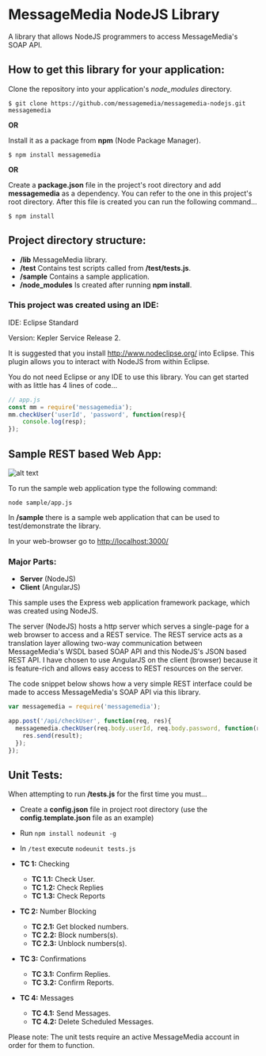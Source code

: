 # MessageMedia NodeJS Library
A library that allows NodeJS programmers to access MessageMedia's SOAP API.

## How to get this library for your application:
Clone the repository into your application's *node_modules* directory.
```
$ git clone https://github.com/messagemedia/messagemedia-nodejs.git messagemedia
```
**OR**

Install it as a package from **npm** (Node Package Manager).
```
$ npm install messagemedia
```

**OR**

Create a **package.json** file in the project's root directory and add **messagemedia** as a dependency. You can refer to the one in this project's root directory. After this file is created you can run the following command...
```
$ npm install
```
## Project directory structure:
* **/lib** MessageMedia library.
* **/test** Contains test scripts called from **/test/tests.js**.
* **/sample** Contains a sample application.
* **/node_modules** Is created after running **npm install**.

### This project was created using an IDE:

IDE: Eclipse Standard

Version: Kepler Service Release 2.

It is suggested that you install http://www.nodeclipse.org/ into Eclipse. This plugin allows you to interact with NodeJS from within Eclipse.

You do not need Eclipse or any IDE to use this library. You can get started with as little has 4 lines of code...

```javascript
// app.js
const mm = require('messagemedia');
mm.checkUser('userId', 'password', function(resp){
	console.log(resp);
});
```

## Sample REST based Web App:

![alt text](https://raw.githubusercontent.com/messagemedia/messagemedia-nodejs/master/sample/screenshots/screenshot1.png?token=3862198__eyJzY29wZSI6IlJhd0Jsb2I6bWVzc2FnZW1lZGlhL21lc3NhZ2VtZWRpYS1ub2RlanMvbWFzdGVyL3NhbXBsZS9zY3JlZW5zaG90cy9zY3JlZW5zaG90MS5wbmciLCJleHBpcmVzIjoxNDAxMTYxMDYwfQ%3D%3D--afbaffdf2424475713ac64ab93384e60e3282743 "Screenshot 1")

To run the sample web application type the following command:

```node sample/app.js```

In **/sample** there is a sample web application that can be used to test/demonstrate the library. 

In your web-browser go to [http://localhost:3000/](http://localhost:3000/)

### Major Parts:
* **Server** (NodeJS)
* **Client** (AngularJS)

This sample uses the Express web application framework package, which was created using NodeJS.

The server (NodeJS) hosts a http server which serves a single-page for a web browser to access and a REST service. The REST service acts as a translation layer allowing two-way communication between MessageMedia's WSDL based SOAP API and this NodeJS's JSON based REST API. I have chosen to use AngularJS on the client (browser) because it is feature-rich and allows easy access to REST resources on the server.

The code snippet below shows how a very simple REST interface could be made to access MessageMedia's SOAP API via this library.
```javascript
var messagemedia = require('messagemedia');

app.post('/api/checkUser', function(req, res){
  messagemedia.checkUser(req.body.userId, req.body.password, function(result){
    res.send(result);
  });
});
```

## Unit Tests:
When attempting to run **/tests.js** for the first time you must...

* Create a **config.json** file in project root directory (use the **config.template.json** file as an example)
* Run ```npm install nodeunit -g```
* In ```/test``` execute ```nodeunit tests.js```

* **TC 1:** Checking
	* **TC 1.1:** Check User. 
	* **TC 1.2:** Check Replies
	* **TC 1.3:** Check Reports
* **TC 2:** Number Blocking
	* **TC 2.1:** Get blocked numbers.
	* **TC 2.2:** Block numbers(s).
	* **TC 2.3:** Unblock numbers(s).
* **TC 3:** Confirmations
	* **TC 3.1:** Confirm Replies.
	* **TC 3.2:** Confirm Reports.
* **TC 4:** Messages
	* **TC 4.1:** Send Messages.
	* **TC 4.2:** Delete Scheduled Messages.
	
Please note: The unit tests require an active MessageMedia account in order for them to function.
